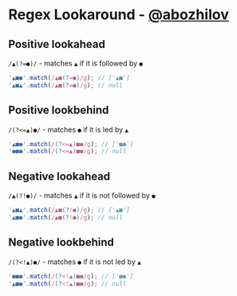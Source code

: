 # Regex Lookaround - [@abozhilov](https://twitter.com/abozhilov)

## Positive lookahead
`/▲(?=●)/` - matches `▲` if it is followed by `●` 

```js
'▲■●'.match(/▲■(?=●)/g); // ['▲■']
'▲■▲'.match(/▲■(?=●)/g); // null
```

## Positive lookbehind
`/(?<=▲)●/` - matches `●` if it is led by `▲`

```js
'▲■●'.match(/(?<=▲)■●/g); // ['■●']
'●■●'.match(/(?<=▲)■●/g); // null
```

## Negative lookahead
`/▲(?!●)/` - matches `▲` if it is not followed by `●`

```js
'▲■▲'.match(/▲■(?!●)/g); // ['▲■']
'▲■●'.match(/▲■(?!●)/g); // null
```

## Negative lookbehind
`/(?<!▲)●/` - matches `●` if it is not led by `▲`

```js
'●■●'.match(/(?<!▲)■●/g); // ['■●']
'▲■●'.match(/(?<!▲)■●/g); // null
```
